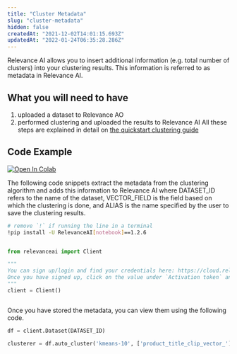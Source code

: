 ```yaml
---
title: "Cluster Metadata"
slug: "cluster-metadata"
hidden: false
createdAt: "2021-12-02T14:01:15.693Z"
updatedAt: "2022-01-24T06:35:28.286Z"
---
```

Relevance AI allows you to insert additional information (e.g. total number of clusters) into your clustering results. This information is referred to as metadata in Relevance AI.

## What you will need to have
1. uploaded a dataset to Relevance AO
2. performed clustering and uploaded the results to Relevance AI
All these steps are explained in detail on [the quickstart clustering guide](doc:quickstart-clustering)

## Code Example

[![Open In Colab](https://colab.research.google.com/assets/colab-badge.svg)](https://colab.research.google.com/github/RelevanceAI/RelevanceAI-readme-docs/blob/v1.2.6/docs/CLUSTERING_FEATURES/clustering/_notebooks/RelevanceAI-ReadMe-Clustering-Metadata.ipynb)


The following code snippets extract the metadata from the clustering algorithm and adds this information to Relevance AI where DATASET_ID refers to the name of the dataset, VECTOR_FIELD is the field based on which the clustering is done, and ALIAS is the name specified by the user to save the clustering results.

```bash Bash
# remove `!` if running the line in a terminal
!pip install -U RelevanceAI[notebook]==1.2.6
```
```bash
```

```python Python (SDK)
from relevanceai import Client

"""
You can sign up/login and find your credentials here: https://cloud.relevance.ai/sdk/api
Once you have signed up, click on the value under `Activation token` and paste it here
"""
client = Client()
```
```python
```

Once you have stored the metadata, you can view them using the following code.

```python Python (SDK)
df = client.Dataset(DATASET_ID)

clusterer = df.auto_cluster('kmeans-10', ['product_title_clip_vector_'])
```
```python
```


